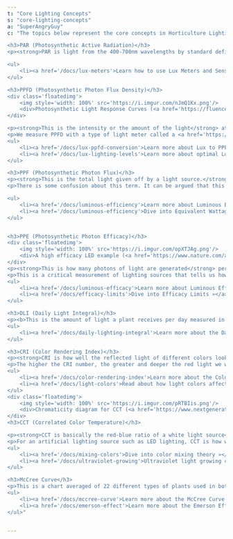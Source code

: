 ```yaml
---
t: "Core Lighting Concepts"
s: "core-lighting-concepts"
a: "SuperAngryGuy"
c: "The topics below represent the core concepts in Horticulture Lighting Theory. This article features basic definitions to get you started on this science.

<h3>PAR (Photosynthetic Active Radiation)</h3>
<p><strong>PAR is light from the 400-700nm wavelengths by standard definition</strong> (far red light that has a wavelength longer than 700nm is not be included). It is important to understand PAR is what we measure and not a unit of measurement: for example, '300 PAR' makes no sense because the person could be talking about PAR watts. As a reference, around 4.6 µmol/m2/sec is one PAR watt/m2 for white light (CRI 80).</p>

<ul>
    <li><a href='/docs/lux-meters'>Learn how to use Lux Meters and Sensors »</a></li>
</ul>

<h3>PPFD (Photosynthetic Photon Flux Density)</h3>
<div class='floatedimg'>
    <img style='width: 100%' src='https://i.imgur.com/nJmQ1Kx.png'/>
    <div>Photosynthetic Light Response Curves (<a href='https://fluence.science/science-articles/horticulture-lighting-metrics/'>source</a>)</div>
</div>

<p><strong>This is the intensity or the amount of the light</strong> at the point that the measurement was made. <b>Lux is a close white light equivalent.</b> PPFD is measured in units of µmol/m2/sec or 'micromoles per square meter per second' also written as µmol m-2 s-1. This unit of light alone tells nothing about the wavelength(s) of light, only the amount of PAR when measuring PAR in this unit.</p>
<p>We measure PPFD with a type of light meter called a <a href='https://amzn.to/3yiwoSy'>quantum light meter</a>. Quantum in this case is not some gimmick marketing term but rather to emphasize that the meter is measuring the actual number of photons, the quanta or individual particle of the electromagnetic field, being radiated to a space (such as the top of a plant canopy).</p>
<ul>
    <li><a href='/docs/lux-ppfd-conversion'>Learn more about Lux to PPFD conversions »</a></li>
    <li><a href='/docs/lux-lighting-levels'>Learn more about optimal Lux Lighting Levels »</a></li>
</ul>

<h3>PPF (Photosynthetic Photon Flux)</h3>
<p><strong>This is the total light given off by a light source.</strong> PPF is measured in µmol/sec or 'micromoles per second' also written as µmol s-1. <b>Lumens is a close white light equivalent</b>. PPE times the wattage of the light equals PPF.</p>
<p>There is some confusion about this term. It can be argued that this is the same as PPFD but it is being defined by <a href='https://asabe.org'>ASABE</a> and will most certainly be accepted as an industry standard to define how much light is being given radiated by a lighting source. It can be a bit naive to use PPF to try to calculate PPFD numbers: if you do then be sure that you over estimate.</p>

<ul>
    <li><a href='/docs/luminous-efficiency'>Learn more about Luminous Efficiency »</a></li>
    <li><a href='/docs/luminous-efficiency'>Dive into Equivalent Wattage for lights »</a></li>
</ul>


<h3>PPE (Photosynthetic Photon Efficacy)</h3>
<div class='floatedimg'>
    <img style='width: 100%' src='https://i.imgur.com/opXTJAg.png'/>
    <div>A high efficacy LED example (<a href='https://www.nature.com/articles/s41438-020-0283-7'>source</a>)</div>
</div>
<p><strong>This is how many photons of light are generated</strong> per joule (watt * second) of energy input. PPF/Watts will give the PPE. <b>Lumens per watt is a close white light equivalent.</b> PPE is measured in µmol/joule or 'micromoles per joule' also written as µmol/J. </p>
<p>This is a critical measurement of lighting sources that tells us how much light is being radiated per amount of energy consumed by the light source. It is literally a metric of how many photons are being produced per joule of energy input. Top end grow lights put out about 2.4 umol/joule, while low end lights are about 0.9-1.3 uMol/joule. With cheaper lights you may save money initially but you will get hit with much higher energy usage costs long term. As a general rule, don't buy a grow light for professional use unless you know the uMol/joule number.</p>
<ul>
    <li><a href='/docs/luminous-efficacy'>Learn more about Luminous Efficacy »</a></li>
    <li><a href='/docs/efficacy-limits'>Dive into Efficacy Limits »</a></li>
</ul>

<h3>DLI (Daily Light Integral)</h3>
<p><b>This is the amount of light a plant receives per day measured in mol/m2/d</b> or 'moles per square meter per day'. An easy way to quickly calculate the DLI is to take 100 umol/m2/sec * 24 hours = DLI of 8.5. We can say that 24 hour lighting at 200 umol/m2/sec is a DLI of 17 mol/m2/day. If I have 400 umol/m2/sec of light for 16 hours per day then the DLI is 4 * 8.5 constant * (16/24) of a day = round up to DLI of 23 mol/m2/day. The constant is actually 8.6 for 100 umol/m2/sec at 24 hour lighting but 8.5 is easier to calculate.</p>
<ul>
    <li><a href='/docs/daily-lighting-integral'>Learn more about the Daily Lighting Integral »</a></li>
</ul>

<h3>CRI (Color Rendering Index)</h3>
<p><strong>CRI is how well the reflected light of different colors look.</strong> CRI 90 and above light will have deeper reds that will read lower with a lux meter, although the true PPFD levels may be the same. The deeper reds is why CRI 80 and 90 have different lux to PPFD conversion values. Roughly speaking, a CRI 100 light has a luminous efficacy of around 250-260 LPW (lumens per watt) at 100% efficiency, CRI 95 is 280 LPW, CRI 90 is 300 LPW, and CRI 80 is 320 LPW. In the real world, these numbers can vary by 10% or so. </p>
<p>The higher the CRI number, the greater and deeper the red light we will have. Our eyes have less red light sensitivity compared to other colors, so a really high CRI light will have less lumens per watt although there may be the same amount of light being produced as umol/sec and as perceived by the plant.</p>
<ul>
    <li><a href='/docs/color-rendering-index'>Learn more about the Color Rendering Index »</a></li>
    <li><a href='/docs/light-colors'>Read about how light colors affect plants »</a></li>
</ul>
<div class='floatedimg'>
    <img style='width: 100%' src='https://i.imgur.com/pRTBIis.png'/>
    <div>Chromaticity diagram for CCT (<a href='https://www.nextgenerationled.be/EN/CorrelatedColorTemperature.html'>source</a>)</div>
</div>
<h3>CCT (Correlated Color Temperature)</h3>

<p><strong>CCT is basically the red-blue ratio of a white light source</strong> and correlates to (i.e. appears to us as) the color temperature of a black body radiation source in degrees kelvin. Higher CCT, having more blue light, will keep plants more compact at a given lighting level. 3000K and 3500K are pretty common for all around use. Roughly speaking, 2700K is 10% blue, 4200K is 20% blue, and 6500K is 30% blue.</p>
<p>For an artificial lighting source such as LED lighting, CCT is how white light is perceived. Cool white will have a higher blue light ratio and be at a higher CCT such as 6500K. Warm white will have a higher red light ratio and have a lower CCT such as 2700K. Higher color temperatures are common for vegetative growth since the higher blue light ration will help keep plants more compact.</p>
<ul>
    <li><a href='/docs/mixing-colors'>Dive into color mixing theory »</a></li>
    <li><a href='/docs/ultraviolet-growing'>Ultraviolet light growing considerations »</a></li>
</ul>

<h3>McCree Curve</h3>
<p>This is a chart averaged of 22 different types of plants used in botany that <b>shows the amount of photosynthesis that occurs by wavelength</b>. The McCree curve is only valid at 50 uMol/m2/sec of monochromatic light with the single leaf model but a useful starting point. The McCree curve is different than absorption curves of pigments isolated from a plant leaf and gives much more realistic information as to how plants respond to photosynthesis by wavelength.</p>
<ul>
    <li><a href='/docs/mccree-curve'>Learn more about the McCree Curve »</a></li>
    <li><a href='/docs/emerson-effect'>Learn more about the Emerson Effect »</a></li>
</ul>"


---
```


